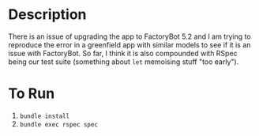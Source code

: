# Description

There is an issue of upgrading the app to FactoryBot 5.2 and I am trying to reproduce the error in a greenfield app
with similar models to see if it is an issue with FactoryBot. So far, I think it is also compounded with RSpec being
our test suite (something about `let` memoising stuff "too early").

# To Run

1. `bundle install`
2. `bundle exec rspec spec`
